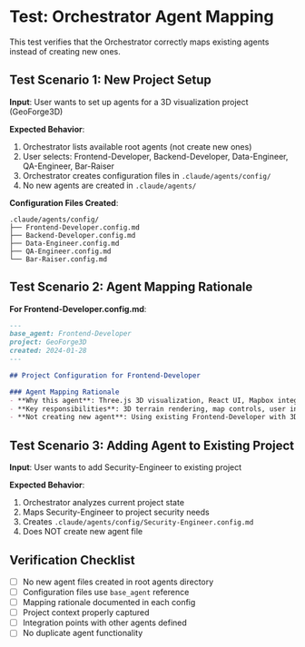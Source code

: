 # Test: Orchestrator Agent Mapping

This test verifies that the Orchestrator correctly maps existing agents instead of creating new ones.

## Test Scenario 1: New Project Setup

**Input**: User wants to set up agents for a 3D visualization project (GeoForge3D)

**Expected Behavior**:
1. Orchestrator lists available root agents (not create new ones)
2. User selects: Frontend-Developer, Backend-Developer, Data-Engineer, QA-Engineer, Bar-Raiser
3. Orchestrator creates configuration files in `.claude/agents/config/`
4. No new agents are created in `.claude/agents/`

**Configuration Files Created**:
```
.claude/agents/config/
├── Frontend-Developer.config.md
├── Backend-Developer.config.md
├── Data-Engineer.config.md
├── QA-Engineer.config.md
└── Bar-Raiser.config.md
```

## Test Scenario 2: Agent Mapping Rationale

**For Frontend-Developer.config.md**:
```markdown
---
base_agent: Frontend-Developer
project: GeoForge3D
created: 2024-01-28
---

## Project Configuration for Frontend-Developer

### Agent Mapping Rationale
- **Why this agent**: Three.js 3D visualization, React UI, Mapbox integration
- **Key responsibilities**: 3D terrain rendering, map controls, user interface
- **Not creating new agent**: Using existing Frontend-Developer with 3D/WebGL context
```

## Test Scenario 3: Adding Agent to Existing Project

**Input**: User wants to add Security-Engineer to existing project

**Expected Behavior**:
1. Orchestrator analyzes current project state
2. Maps Security-Engineer to project security needs
3. Creates `.claude/agents/config/Security-Engineer.config.md`
4. Does NOT create new agent file

## Verification Checklist

- [ ] No new agent files created in root agents directory
- [ ] Configuration files use `base_agent` reference
- [ ] Mapping rationale documented in each config
- [ ] Project context properly captured
- [ ] Integration points with other agents defined
- [ ] No duplicate agent functionality